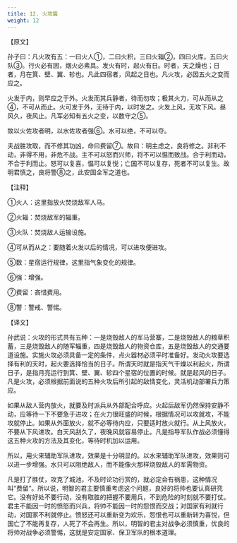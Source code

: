 ```yaml
---
title: 12. 火攻篇
weight: 12
---
```


【原文】

孙子曰：凡火攻有五：一曰火人①，二曰火积，三曰火辎②，四曰火库，五曰火队③。行火必有因，烟火必素具。发火有时，起火有日。时者，天之燥也；日者，月在箕、壁、翼、轸也。凡此四宿者，风起之日也。凡火攻，必因五火之变而应之。

火发于内，则早应之于外。火发而其兵静者，待而勿攻；极其火力，可从而从之④，不可从而止。火可发于外，无待于内，以时发之。火发上风，无攻下风。昼风久，夜风止。凡军必知有五火之变，以数守之⑤。

故以火佐攻者明，以水佐攻者强⑥。水可以绝，不可以夺。

夫战胜攻取，而不修其功凶，命曰费留⑦。故曰：明主虑之，良将修之。非利不动，非得不用，非危不战。主不可以怒而兴师，将不可以愠而致战。合于利而动，不合于利而止。怒可以复喜，愠可以复悦；亡国不可以复存，死者不可以复生。故明君慎之，良将警⑧之，此安国全军之道也。

【注释】

①火人：这里指放火焚烧敌军人马。

②火辎：焚烧敌军的辎重。

③火队：焚烧敌人运输设施。

④可从而从之：要随着火发以后的情况，可以进攻便进攻。

⑤数：星宿运行规律，这里指气象变化的规律。

⑥强：增强。

⑦费留：吝惜费用。

⑧警：警戒、警惕。

【译文】

孙武说：火攻的形式共有五种：一是烧毁敌人的军马营寨，二是烧毁敌人的粮草积蓄，三是烧毁敌人的随军辎重，四是烧毁敌人的物资仓库，五是烧毁敌人的交通要道设施。实施火攻必须具备一定的条件，点火器材必须平时准备好。发动火攻要选择有利的天时，起火要选择恰当的日子。所谓天时就是指天气干燥以利起火，所谓日子，是指月亮运行到箕、壁、翼、轸四个星宿的位置的时候。就是起风的日子。凡是火攻，必须根据前面说的五种火攻后所引起的敌情变化，灵活机动部署兵力策应。

如果从敌人营内放火，就要及时派兵从外部配合呼应。火起后敌军仍然保持安静不动，应等待一下不要急于进攻；在火力很旺盛的时候，根据情况可以攻就攻，不能攻就停止。如果从外面放火，就不必等待内应，只要适时放火就行。从上风放火，不要从下风进攻。白天风刮久了，夜晚风就容易停止。凡是指导军队作战必须懂得这五种火攻的方法及其变化，等待时机加以运用。

所以，用火来辅助军队进攻，效果是十分明显的。以水来辅助军队进攻，效果则可以进一步增强。水只可以阻绝敌人，而不能像火那样烧毁敌人的军需物资。

凡是打了胜仗，攻克了城池，不及时论功行赏的，就必定会有祸患，这种情况叫“费留”。所以说，明智的君主要慎重考虑这个问题，良好的将帅也要认真研究它。没有好处不要行动，没有取胜的把握不要用兵，不到危险的时刻就不要打仗。君主不能因一时的愤怒而兴兵，将帅不能因一时的怨恨而交战；对国家有利就行动，对国家不利就停止。愤怒还可以重新变为欢乐，怨恨也可以重新转为喜悦，但国亡了不能再复存，人死了不会再生。所以，明智的君主对战争必须慎重，优良的将帅对战争必须警惕，这就是安定国家、保卫军队的根本道理。